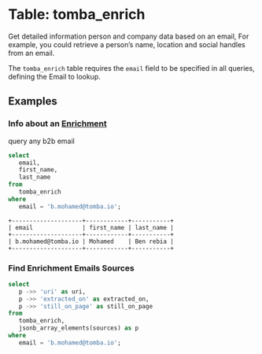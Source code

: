 # Table: tomba_enrich

Get detailed information person and company data based on an email, For example, you could retrieve a person’s name, location and social handles from an email.

The `tomba_enrich` table requires the `email` field to be specified in all queries, defining the Email to lookup.

## Examples

### Info about an [Enrichment](https://tomba.io/enrichment)

query any b2b email

```sql
select
   email,
   first_name,
   last_name 
from
   tomba_enrich 
where
   email = 'b.mohamed@tomba.io';
```


```
+--------------------+------------+-----------+
| email              | first_name | last_name |
+--------------------+------------+-----------+
| b.mohamed@tomba.io | Mohamed    | Ben rebia |
+--------------------+------------+-----------+
```

### Find Enrichment Emails Sources

```sql
select
   p ->> 'uri' as uri,
   p ->> 'extracted_on' as extracted_on,
   p ->> 'still_on_page' as still_on_page 
from
   tomba_enrich,
   jsonb_array_elements(sources) as p 
where
   email = 'b.mohamed@tomba.io';
```